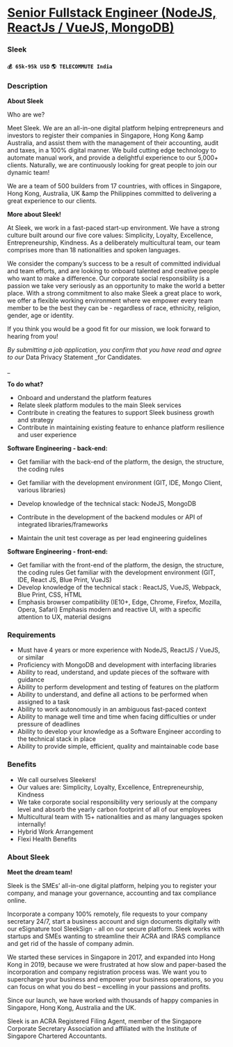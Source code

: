 # [Senior Fullstack Engineer (NodeJS, ReactJs / VueJS, MongoDB)](https://www.remotewlb.com/apply/senior-fullstack-engineer-nodejs-reactjs-vuejs-mongodb-36775)  
### Sleek  
#### `💰 65k-95k USD` `🌎 TELECOMMUTE India`  

### **Description**

 **About Sleek**

Who are we?  
  

Meet Sleek. We are an all-in-one digital platform helping entrepreneurs and investors to register their companies in Singapore, Hong Kong &amp Australia, and assist them with the management of their accounting, audit and taxes, in a 100% digital manner. We build cutting edge technology to automate manual work, and provide a delightful experience to our 5,000+ clients. Naturally, we are continuously looking for great people to join our dynamic team!

We are a team of 500 builders from 17 countries, with offices in Singapore, Hong Kong, Australia, UK &amp the Philippines committed to delivering a great experience to our clients.  
  

 **More about Sleek!**

At Sleek, we work in a fast-paced start-up environment. We have a strong culture built around our five core values: Simplicity, Loyalty, Excellence, Entrepreneurship, Kindness. As a deliberately multicultural team, our team comprises more than 18 nationalities and spoken languages.

We consider the company’s success to be a result of committed individual and team efforts, and are looking to onboard talented and creative people who want to make a difference. Our corporate social responsibility is a passion we take very seriously as an opportunity to make the world a better place. With a strong commitment to also make Sleek a great place to work, we offer a flexible working environment where we empower every team member to be the best they can be - regardless of race, ethnicity, religion, gender, age or identity.

If you think you would be a good fit for our mission, we look forward to hearing from you!

 _By submitting a job application, you confirm that you have read and agree to our_ Data Privacy Statement _for Candidates.  
  
_  

 **To do what?**

  * Onboard and understand the platform features
  * Relate sleek platform modules to the main Sleek services
  * Contribute in creating the features to support Sleek business growth and strategy
  * Contribute in maintaining existing feature to enhance platform resilience and user experience  

**Software Engineering - back-end:**

  * Get familiar with the back-end of the platform, the design, the structure, the coding rules

  * Get familiar with the development environment (GIT, IDE, Mongo Client, various libraries)
  * Develop knowledge of the technical stack: NodeJS, MongoDB
  * Contribute in the development of the backend modules or API of integrated libraries/frameworks
  * Maintain the unit test coverage as per lead engineering guidelines  

**Software Engineering - front-end:**

  * Get familiar with the front-end of the platform, the design, the structure, the coding rules Get familiar with the development environment (GIT, IDE, React JS, Blue Print, VueJS)
  * Develop knowledge of the technical stack : ReactJS, VueJS, Webpack, Blue Print, CSS, HTML
  * Emphasis browser compatibility (IE10+, Edge, Chrome, Firefox, Mozilla, Opera, Safari) Emphasis modern and reactive UI, with a specific attention to UX, material designs

### **Requirements**

  * Must have 4 years or more experience with NodeJS, ReactJS / VueJS, or similar
  * Proficiency with MongoDB and development with interfacing libraries
  * Ability to read, understand, and update pieces of the software with guidance
  * Ability to perform development and testing of features on the platform
  * Ability to understand, and define all actions to be performed when assigned to a task
  * Ability to work autonomously in an ambiguous fast-paced context
  * Ability to manage well time and time when facing difficulties or under pressure of deadlines
  * Ability to develop your knowledge as a Software Engineer according to the technical stack in place
  * Ability to provide simple, efficient, quality and maintainable code base

### **Benefits**

  * We call ourselves Sleekers!
  * Our values are: Simplicity, Loyalty, Excellence, Entrepreneurship, Kindness
  * We take corporate social responsibility very seriously at the company level and absorb the yearly carbon footprint of all of our employees
  * Multicultural team with 15+ nationalities and as many languages spoken internally!
  * Hybrid Work Arrangement
  * Flexi Health Benefits

### **About Sleek**

 **Meet the dream team!**

Sleek is the SMEs’ all-in-one digital platform, helping you to register your company, and manage your governance, accounting and tax compliance online.  
  
Incorporate a company 100% remotely, file requests to your company secretary 24/7, start a business account and sign documents digitally with our eSignature tool SleekSign - all on our secure platform. Sleek works with startups and SMEs wanting to streamline their ACRA and IRAS compliance and get rid of the hassle of company admin.  
  
We started these services in Singapore in 2017, and expanded into Hong Kong in 2019, because we were frustrated at how slow and paper-based the incorporation and company registration process was. We want you to supercharge your business and empower your business operations, so you can focus on what you do best – excelling in your passions and profits.  
  
Since our launch, we have worked with thousands of happy companies in Singapore, Hong Kong, Australia and the UK.  
  
Sleek is an ACRA Registered Filing Agent, member of the Singapore Corporate Secretary Association and affiliated with the Institute of Singapore Chartered Accountants.

